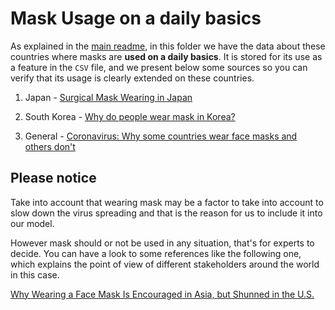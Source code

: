# Mask Usage on a daily basics

As explained in the [main readme](./../../../Readme.md), in this folder we have the data about these countries where masks are **used on a daily basics**. It is stored for its use as a feature in the `CSV` file, and we present below some sources so you can verify that its usage is clearly extended on these countries.

1. Japan - [Surgical Mask Wearing in Japan](https://matcha-jp.com/en/2245)

2. South Korea - [Why do people wear mask in Korea?](https://waygookinway.com/2018/05/09/why-do-people-wear-mask-in-korea/)

3. General - [Coronavirus: Why some countries wear face masks and others don't](https://www.bbc.com/news/world-52015486)

## Please notice

Take into account that wearing mask may be a factor to take into account to slow down the virus spreading and that is the reason for us to include it into our model.

However mask should or not be used in any situation, that's for experts to decide. You can have a look to some references like the following one, which explains the point of view of different stakeholders around the world in this case. 

[Why Wearing a Face Mask Is Encouraged in Asia, but Shunned in the U.S.](https://time.com/5799964/coronavirus-face-mask-asia-us/)